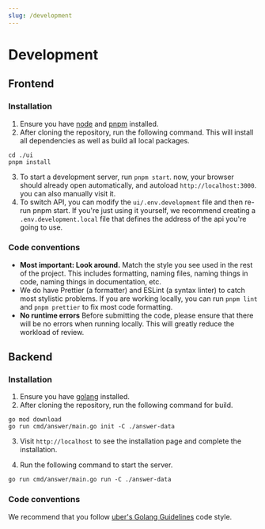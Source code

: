 ```yaml
---
slug: /development
---
```


# Development

## Frontend

### Installation

1. Ensure you have [node](https://nodejs.org/en) and [pnpm](https://pnpm.io/installation) installed.
2. After cloning the repository, run the following command. This will install all dependencies as well as build all local packages.

  ```shell
  cd ./ui
  pnpm install
  ```

3. To start a development server, run `pnpm start`. now, your browser should already open automatically, and autoload `http://localhost:3000`. you can also manually visit it.
4. To switch API, you can modify the `ui/.env.development` file and then re-run pnpm start. If you're just using it yourself, we recommend creating a `.env.development.local` file that defines the address of the api you're going to use.

### Code conventions

- **Most important: Look around.** Match the style you see used in the rest of the project. This includes formatting, naming files, naming things in code, naming things in documentation, etc.
- We do have Prettier (a formatter) and ESLint (a syntax linter) to catch most stylistic problems. If you are working locally, you can run  `pnpm lint` and `pnpm prettier` to fix most code formatting.
- **No runtime errors** Before submitting the code, please ensure that there will be no errors when running locally. This will greatly reduce the workload of review.

## Backend

### Installation

1. Ensure you have [golang](https://go.dev/doc/install) installed.
2. After cloning the repository, run the following command for build.

  ```shell
  go mod download
  go run cmd/answer/main.go init -C ./answer-data
  ```

3. Visit `http://localhost` to see the installation page and complete the installation.

4. Run the following command to start the server.

  ```shell
  go run cmd/answer/main.go run -C ./answer-data
  ```

### Code conventions

We recommend that you follow [uber's Golang Guidelines](https://github.com/uber-go/guide) code style.
